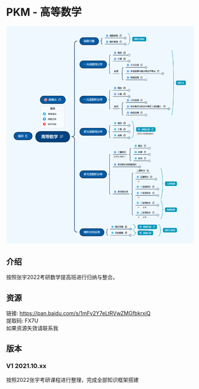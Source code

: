 # PKM - 高等数学  
![image text](./resources/高等数学.png)
## 介绍
按照张宇2022考研数学提高班进行归纳与整合。
## 资源
链接: https://pan.baidu.com/s/1mFy2Y7eLtRVwZMGfbkrxiQ  
提取码: FX7U  
如果资源失效请联系我  

## 版本
### V1 2021.10.xx  
按照2022张宇考研课程进行整理，完成全部知识框架搭建   